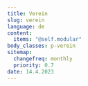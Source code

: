 ```yaml
---
title: Verein
slug: verein
language: de
content:
  items: "@self.modular"
body_classes: p-verein
sitemap:
  changefreq: monthly
  priority: 0.7
date: 14.4.2023
---
```


